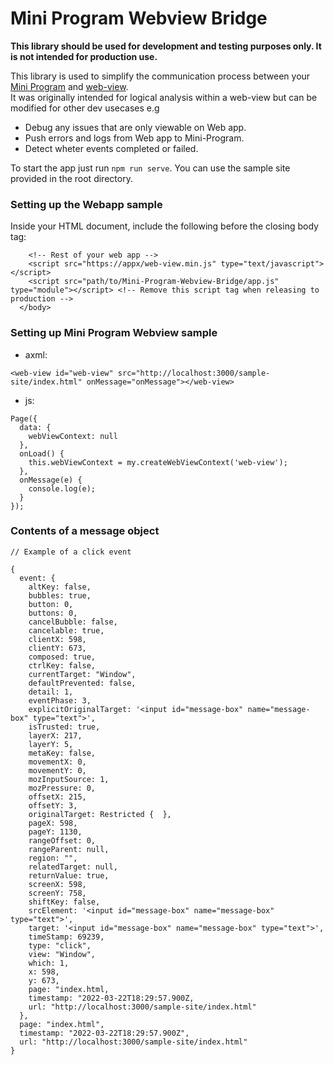 # Mini Program Webview Bridge #

**This library should be used for development and testing purposes only. It is not intended for production use.**

This library is used to simplify the communication process between your [Mini Program](https://developer.vodapay.vodacom.co.za/mini-program) and [web-view](https://developer.vodapay.vodacom.co.za/docs/miniprogram_vodacom/mpdev/component_open_web-view).  
It was originally intended for logical analysis within a web-view but can be modified for other dev usecases e.g

* Debug any issues that are only viewable on Web app.
* Push errors and logs from Web app to Mini-Program.
* Detect wheter events completed or failed.

To start the app just run `npm run serve`. You can use the sample site provided in the root directory.

### Setting up the Webapp sample ###

Inside your HTML document, include the following before the closing body tag:

```
    <!-- Rest of your web app -->
    <script src="https://appx/web-view.min.js" type="text/javascript"></script>
    <script src="path/to/Mini-Program-Webview-Bridge/app.js" type="module"></script> <!-- Remove this script tag when releasing to production -->
  </body>

```

### Setting up Mini Program Webview sample ###

* axml:
```
<web-view id="web-view" src="http://localhost:3000/sample-site/index.html" onMessage="onMessage"></web-view>
```

* js:
```
Page({
  data: {
    webViewContext: null
  },
  onLoad() {
    this.webViewContext = my.createWebViewContext('web-view');
  },
  onMessage(e) {
    console.log(e);
  }
});
```


### Contents of a message object ###

```
// Example of a click event 

{ 
  event: {
    altKey: false,
    bubbles: true,
    button: 0,
    buttons: 0,
    cancelBubble: false,
    cancelable: true,
    clientX: 598,
    clientY: 673,
    composed: true,
    ctrlKey: false,
    currentTarget: "Window",
    defaultPrevented: false,
    detail: 1,
    eventPhase: 3,
    explicitOriginalTarget: '<input id="message-box" name="message-box" type="text">',
    isTrusted: true,
    layerX: 217,
    layerY: 5,
    metaKey: false,
    movementX: 0,
    movementY: 0,
    mozInputSource: 1,
    mozPressure: 0,
    offsetX: 215,
    offsetY: 3,
    originalTarget: Restricted {  },
    pageX: 598,
    pageY: 1130,
    rangeOffset: 0,
    rangeParent: null,
    region: "",
    relatedTarget: null,
    returnValue: true,
    screenX: 598,
    screenY: 758,
    shiftKey: false,
    srcElement: '<input id="message-box" name="message-box" type="text">',
    target: '<input id="message-box" name="message-box" type="text">',
    timeStamp: 69239,
    type: "click",
    view: "Window",
    which: 1,
    x: 598,
    y: 673,
    page: "index.html,
    timestamp: "2022-03-22T18:29:57.900Z,
    url: "http://localhost:3000/sample-site/index.html"
  },
  page: "index.html",
  timestamp: "2022-03-22T18:29:57.900Z",
  url: "http://localhost:3000/sample-site/index.html"
}

```

